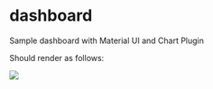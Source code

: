 # dashboard
Sample dashboard with Material UI and Chart Plugin

Should render as follows: 

<img src="https://drive.google.com/file/d/1A4a6ahvwIoHeWvrJN2LvJoJl2QcJWBVJ/view?usp=sharing" />


